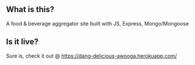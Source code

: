 ## What is this?

A food & beverage aggregator site built with JS, Express, Mongo/Mongoose

## Is it live?

Sure is, check it out @ https://dang-delicious-awooga.herokuapp.com/
